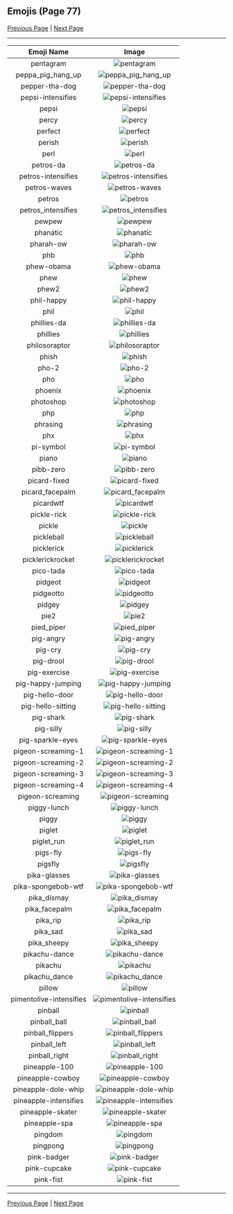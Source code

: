 
## Emojis (Page 77)

[Previous Page](/docs/hc/page-p-0076.md)
  | [Next Page](/docs/hc/page-p-0078.md)

<hr />

|Emoji Name|Image|
| :-: | :-: |
|pentagram| ![pentagram](/emojis/hc/pentagram.png)|
|peppa_pig_hang_up| ![peppa_pig_hang_up](/emojis/hc/peppa_pig_hang_up.png)|
|pepper-tha-dog| ![pepper-tha-dog](/emojis/hc/pepper-tha-dog.png)|
|pepsi-intensifies| ![pepsi-intensifies](/emojis/hc/pepsi-intensifies.gif)|
|pepsi| ![pepsi](/emojis/hc/pepsi.png)|
|percy| ![percy](/emojis/hc/percy.png)|
|perfect| ![perfect](/emojis/hc/perfect.gif)|
|perish| ![perish](/emojis/hc/perish.jpg)|
|perl| ![perl](/emojis/hc/perl.gif)|
|petros-da| ![petros-da](/emojis/hc/petros-da.png)|
|petros-intensifies| ![petros-intensifies](/emojis/hc/petros-intensifies.gif)|
|petros-waves| ![petros-waves](/emojis/hc/petros-waves.gif)|
|petros| ![petros](/emojis/hc/petros.png)|
|petros_intensifies| ![petros_intensifies](/emojis/hc/petros_intensifies.gif)|
|pewpew| ![pewpew](/emojis/hc/pewpew.png)|
|phanatic| ![phanatic](/emojis/hc/phanatic.png)|
|pharah-ow| ![pharah-ow](/emojis/hc/pharah-ow.png)|
|phb| ![phb](/emojis/hc/phb.jpg)|
|phew-obama| ![phew-obama](/emojis/hc/phew-obama.gif)|
|phew| ![phew](/emojis/hc/phew.jpg)|
|phew2| ![phew2](/emojis/hc/phew2.png)|
|phil-happy| ![phil-happy](/emojis/hc/phil-happy.png)|
|phil| ![phil](/emojis/hc/phil.png)|
|phillies-da| ![phillies-da](/emojis/hc/phillies-da.png)|
|phillies| ![phillies](/emojis/hc/phillies.png)|
|philosoraptor| ![philosoraptor](/emojis/hc/philosoraptor.png)|
|phish| ![phish](/emojis/hc/phish.jpg)|
|pho-2| ![pho-2](/emojis/hc/pho-2.png)|
|pho| ![pho](/emojis/hc/pho.png)|
|phoenix| ![phoenix](/emojis/hc/phoenix.gif)|
|photoshop| ![photoshop](/emojis/hc/photoshop.png)|
|php| ![php](/emojis/hc/php.png)|
|phrasing| ![phrasing](/emojis/hc/phrasing.png)|
|phx| ![phx](/emojis/hc/phx.png)|
|pi-symbol| ![pi-symbol](/emojis/hc/pi-symbol.png)|
|piano| ![piano](/emojis/hc/piano.png)|
|pibb-zero| ![pibb-zero](/emojis/hc/pibb-zero.png)|
|picard-fixed| ![picard-fixed](/emojis/hc/picard-fixed.gif)|
|picard_facepalm| ![picard_facepalm](/emojis/hc/picard_facepalm.png)|
|picardwtf| ![picardwtf](/emojis/hc/picardwtf.png)|
|pickle-rick| ![pickle-rick](/emojis/hc/pickle-rick.png)|
|pickle| ![pickle](/emojis/hc/pickle.png)|
|pickleball| ![pickleball](/emojis/hc/pickleball.png)|
|picklerick| ![picklerick](/emojis/hc/picklerick.png)|
|picklerickrocket| ![picklerickrocket](/emojis/hc/picklerickrocket.png)|
|pico-tada| ![pico-tada](/emojis/hc/pico-tada.png)|
|pidgeot| ![pidgeot](/emojis/hc/pidgeot.png)|
|pidgeotto| ![pidgeotto](/emojis/hc/pidgeotto.png)|
|pidgey| ![pidgey](/emojis/hc/pidgey.png)|
|pie2| ![pie2](/emojis/hc/pie2.png)|
|pied_piper| ![pied_piper](/emojis/hc/pied_piper.jpg)|
|pig-angry| ![pig-angry](/emojis/hc/pig-angry.gif)|
|pig-cry| ![pig-cry](/emojis/hc/pig-cry.gif)|
|pig-drool| ![pig-drool](/emojis/hc/pig-drool.gif)|
|pig-exercise| ![pig-exercise](/emojis/hc/pig-exercise.gif)|
|pig-happy-jumping| ![pig-happy-jumping](/emojis/hc/pig-happy-jumping.gif)|
|pig-hello-door| ![pig-hello-door](/emojis/hc/pig-hello-door.gif)|
|pig-hello-sitting| ![pig-hello-sitting](/emojis/hc/pig-hello-sitting.gif)|
|pig-shark| ![pig-shark](/emojis/hc/pig-shark.png)|
|pig-silly| ![pig-silly](/emojis/hc/pig-silly.gif)|
|pig-sparkle-eyes| ![pig-sparkle-eyes](/emojis/hc/pig-sparkle-eyes.gif)|
|pigeon-screaming-1| ![pigeon-screaming-1](/emojis/hc/pigeon-screaming-1.gif)|
|pigeon-screaming-2| ![pigeon-screaming-2](/emojis/hc/pigeon-screaming-2.gif)|
|pigeon-screaming-3| ![pigeon-screaming-3](/emojis/hc/pigeon-screaming-3.gif)|
|pigeon-screaming-4| ![pigeon-screaming-4](/emojis/hc/pigeon-screaming-4.gif)|
|pigeon-screaming| ![pigeon-screaming](/emojis/hc/pigeon-screaming.gif)|
|piggy-lunch| ![piggy-lunch](/emojis/hc/piggy-lunch.gif)|
|piggy| ![piggy](/emojis/hc/piggy.png)|
|piglet| ![piglet](/emojis/hc/piglet.png)|
|piglet_run| ![piglet_run](/emojis/hc/piglet_run.png)|
|pigs-fly| ![pigs-fly](/emojis/hc/pigs-fly.png)|
|pigsfly| ![pigsfly](/emojis/hc/pigsfly.jpg)|
|pika-glasses| ![pika-glasses](/emojis/hc/pika-glasses.png)|
|pika-spongebob-wtf| ![pika-spongebob-wtf](/emojis/hc/pika-spongebob-wtf.png)|
|pika_dismay| ![pika_dismay](/emojis/hc/pika_dismay.png)|
|pika_facepalm| ![pika_facepalm](/emojis/hc/pika_facepalm.png)|
|pika_rip| ![pika_rip](/emojis/hc/pika_rip.png)|
|pika_sad| ![pika_sad](/emojis/hc/pika_sad.png)|
|pika_sheepy| ![pika_sheepy](/emojis/hc/pika_sheepy.gif)|
|pikachu-dance| ![pikachu-dance](/emojis/hc/pikachu-dance.gif)|
|pikachu| ![pikachu](/emojis/hc/pikachu.png)|
|pikachu_dance| ![pikachu_dance](/emojis/hc/pikachu_dance.gif)|
|pillow| ![pillow](/emojis/hc/pillow.png)|
|pimentolive-intensifies| ![pimentolive-intensifies](/emojis/hc/pimentolive-intensifies.gif)|
|pinball| ![pinball](/emojis/hc/pinball.png)|
|pinball_ball| ![pinball_ball](/emojis/hc/pinball_ball.png)|
|pinball_flippers| ![pinball_flippers](/emojis/hc/pinball_flippers.gif)|
|pinball_left| ![pinball_left](/emojis/hc/pinball_left.gif)|
|pinball_right| ![pinball_right](/emojis/hc/pinball_right.gif)|
|pineapple-100| ![pineapple-100](/emojis/hc/pineapple-100.png)|
|pineapple-cowboy| ![pineapple-cowboy](/emojis/hc/pineapple-cowboy.png)|
|pineapple-dole-whip| ![pineapple-dole-whip](/emojis/hc/pineapple-dole-whip.png)|
|pineapple-intensifies| ![pineapple-intensifies](/emojis/hc/pineapple-intensifies.png)|
|pineapple-skater| ![pineapple-skater](/emojis/hc/pineapple-skater.png)|
|pineapple-spa| ![pineapple-spa](/emojis/hc/pineapple-spa.png)|
|pingdom| ![pingdom](/emojis/hc/pingdom.png)|
|pingpong| ![pingpong](/emojis/hc/pingpong.png)|
|pink-badger| ![pink-badger](/emojis/hc/pink-badger.png)|
|pink-cupcake| ![pink-cupcake](/emojis/hc/pink-cupcake.png)|
|pink-fist| ![pink-fist](/emojis/hc/pink-fist.png)|

<hr/>

[Previous Page](/docs/hc/page-p-0076.md)
  | [Next Page](/docs/hc/page-p-0078.md)